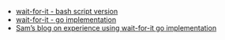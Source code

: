 - [wait-for-it - bash script version](https://github.com/vishnubob/wait-for-it)
- [wait-for-it - go implementation](https://github.com/roerohan/wait-for-it)
- [Sam’s blog on experience using wait-for-it go implementation](https://medium.com/@samcoyle/some-things-in-life-are-worth-waiting-for-even-other-services-cbcfca75a9b5)